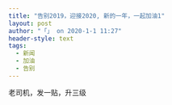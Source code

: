 ```yaml
---
title: "告别2019，迎接2020, 新的一年，一起加油1"
layout: post
author: "「」 on 2020-1-1 11:27"
header-style: text
tags:
  - 新闻
  - 加油
  - 告别
---
```


<head></head>
<body>
 老司机，发一贴，升三级
</body>


